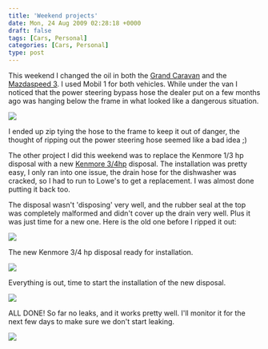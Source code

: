 ```yaml
---
title: 'Weekend projects'
date: Mon, 24 Aug 2009 02:28:18 +0000
draft: false
tags: [Cars, Personal]
categories: [Cars, Personal]
type: post
---
```


This weekend I changed the oil in both the [Grand Caravan](http://familiarodriguez.smugmug.com/Cars/New-van/1833484_zgVyg#99286163_rY89V) and the [Mazdaspeed 3](http://www.flickr.com/photos/jmrodri/sets/72157604183175449/). I used Mobil 1 for both vehicles. While under the van I noticed that the power steering bypass hose the dealer put on a few months ago was hanging below the frame in what looked like a dangerous situation.

[![](http://farm3.static.flickr.com/2421/3850944476_cba53bb9aa.jpg)](http://www.flickr.com/photos/jmrodri/3850944476/)

I ended up zip tying the hose to the frame to keep it out of danger, the thought of ripping out the power steering hose seemed like a bad idea ;)

The other project I did this weekend was to replace the Kenmore 1/3 hp disposal with a new [Kenmore 3/4hp](http://www.sears.com/shc/s/p_10153_12605_02260572000P?vName=Appliances&keyword=kenmore+disposal) disposal. The installation was pretty easy, I only ran into one issue, the drain hose for the dishwasher was cracked, so I had to run to Lowe's to get a replacement. I was almost done putting it back too.

The disposal wasn't 'disposing' very well, and the rubber seal at the top was completely malformed and didn't cover up the drain very well. Plus it was just time for a new one. Here is the old one before I ripped it out:

![](http://farm3.static.flickr.com/2601/3850944546_29aae39a4f.jpg)

The new Kenmore 3/4 hp disposal ready for installation.

![](http://farm3.static.flickr.com/2477/3850944566_75a9a9fd6d.jpg)

Everything is out, time to start the installation of the new disposal.

![](http://farm3.static.flickr.com/2628/3850203617_9a5fbf3dea.jpg)

ALL DONE! So far no leaks, and it works pretty well. I'll monitor it for the next few days to make sure we don't start leaking.

![](http://farm3.static.flickr.com/2573/3850203627_583f85babc.jpg)